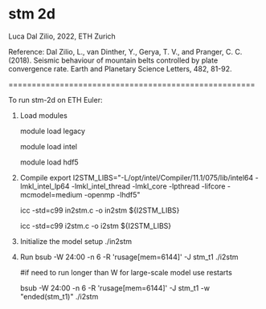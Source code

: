 # stm 2d

Luca Dal Zilio, 2022, ETH Zurich

Reference:
Dal Zilio, L., van Dinther, Y., Gerya, T. V., and Pranger, C. C. (2018). 
Seismic behaviour of mountain belts controlled by plate convergence rate. 
Earth and Planetary Science Letters, 482, 81-92.

=====================================================

To run stm-2d on ETH Euler:

1. Load modules

	module load legacy
	
	module load intel
	
	module load hdf5

2. Compile
	export I2STM_LIBS="-L/opt/intel/Compiler/11.1/075/lib/intel64 -lmkl_intel_lp64 -lmkl_intel_thread -lmkl_core -lpthread -lifcore -mcmodel=medium -openmp -lhdf5"
	
	icc -std=c99 in2stm.c -o in2stm ${I2STM_LIBS} 
	
	icc -std=c99 i2stm.c -o i2stm ${I2STM_LIBS} 
	
3. Initialize the model setup
	./in2stm

4. Run 
	bsub -W 24:00 -n 6 -R 'rusage[mem=6144]' -J stm_t1 ./i2stm
	
	#if need to run longer than W for large-scale model use restarts
	
	bsub -W 24:00 -n 6 -R 'rusage[mem=6144]' -J stm_t1 -w "ended(stm_t1)" ./i2stm
